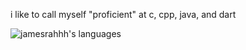 i like to call myself "proficient" at c, cpp, java, and dart

![jamesrahhh's languages](https://github-readme-stats.vercel.app/api/top-langs/?username=jamesrahhh&layout=compact&theme=dark)
